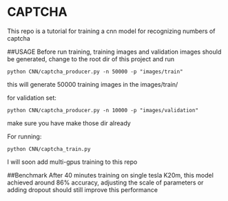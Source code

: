 # CAPTCHA
This repo is a tutorial for training a cnn model for recognizing
numbers of captcha

##USAGE
Before run training, training images and validation images should be 
 generated, change to the root dir of this project and run
 ```
python CNN/captcha_producer.py -n 50000 -p "images/train"
 ```
this will generate 50000 training images in the images/train/

for validation set:
 ```
python CNN/captcha_producer.py -n 10000 -p "images/validation"
 ```
make sure you have make those dir already

For running:
 ```
python CNN/captcha_train.py
 ```

I will soon add multi-gpus training to this repo

##Benchmark
After 40 minutes training on single tesla K20m, this model achieved 
around 86% accuracy, adjusting the scale of parameters or adding dropout
should still improve this performance
